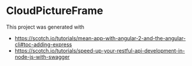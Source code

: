 # CloudPictureFrame

This project was generated with
* https://scotch.io/tutorials/mean-app-with-angular-2-and-the-angular-cli#toc-adding-express
* https://scotch.io/tutorials/speed-up-your-restful-api-development-in-node-js-with-swagger
